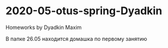 # 2020-05-otus-spring-Dyadkin
Homeworks by Dyadkin Maxim

В папке 26.05 находится домашка по первому занятию
